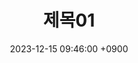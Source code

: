 ---
layout: post
title:  "제목01"
date:   2023-12-15 09:46:00 +0900
categories: 이론&nbsp;-&nbsp;자료&nbsp;구조
---